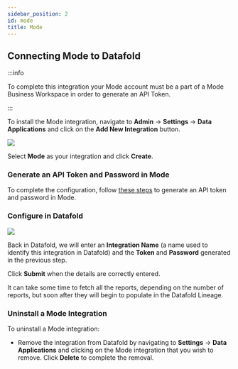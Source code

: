 ```yaml
---
sidebar_position: 2
id: mode
title: Mode
---
```

## Connecting Mode to Datafold

:::info

To complete this integration your Mode account must be a part of a Mode Business Workspace in order to generate an API Token. 

:::

To install the Mode integration, navigate to **Admin** -> **Settings** -> **Data Applications** and click on the **Add New Integration** button.

![](../../../static/img/data_apps_add_new.png)

Select **Mode** as your integration and click **Create**.

### Generate an API Token and Password in Mode
To complete the configuration, follow [these steps](https://mode.com/developer/api-reference/authentication/) to generate an API token and password in Mode. 

### Configure in Datafold

![](../../../static/img/mode_configuration.png)

Back in Datafold, we will enter an **Integration Name** (a name used to identify this integration in Datafold) and the **Token** and **Password**
generated in the previous step. 

Click **Submit** when the details are correctly entered. 

It can take some time to fetch all the reports, depending on the number of reports, but soon after they will begin to populate in the Datafold Lineage.

### Uninstall a Mode Integration
To uninstall a Mode integration:

* Remove the integration from Datafold by navigating to **Settings** -> **Data Applications** and clicking on the Mode integration that you wish to remove. Click **Delete** to complete the removal.
